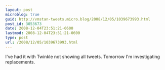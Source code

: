 ```yaml
---
layout: post
microblog: true
guid: http://vmstan-tweets.micro.blog/2008/12/05/1039673993.html
post_id: 3053673
date: 2008-12-04T23:51:21-0600
lastmod: 2008-12-04T23:51:21-0600
type: post
url: /2008/12/05/1039673993.html
---
```

I've had it with Twinkle not showing all tweets. Tomorrow I'm investigating replacements.
